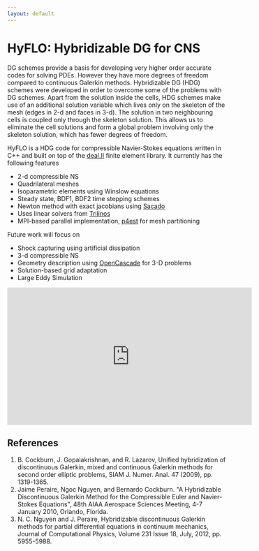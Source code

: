 ```yaml
---
layout: default
---
```


# HyFLO: Hybridizable DG for CNS

DG schemes provide a basis for developing very higher order accurate codes for solving PDEs. However they have more degrees of freedom compared to continuous Galerkin methods. Hybridizable DG (HDG) schemes were developed in order to overcome some of the problems with DG schemes. Apart from the solution inside the cells, HDG schemes make use of an additional solution variable which lives only on the skeleton of the mesh (edges in 2-d and faces in 3-d). The solution in two neighbouring cells is coupled only through the skeleton solution. This allows us to eliminate the cell solutions and form a global problem involving only the skeleton solution, which has fewer degrees of freedom.

HyFLO is a HDG code for compressible Navier-Stokes equations written in C++ and built on top of the [deal.II](http://www.dealii.org) finite element library. It currently has the following features

* 2-d compressible NS
* Quadrilateral meshes
* Isoparametric elements using Winslow equations
* Steady state, BDF1, BDF2 time stepping schemes
* Newton method with exact jacobians using [Sacado](https://trilinos.org/packages/sacado)
* Uses linear solvers from [Trilinos](http://trilinos.sandia.gov)
* MPI-based parallel implementation, [p4est](http://www.p4est.org) for mesh partitioning

Future work will focus on

* Shock capturing using artificial dissipation
* 3-d compressible NS
* Geometry description using [OpenCascade](http://www.opencascade.com) for 3-D problems
* Solution-based grid adaptation
* Large Eddy Simulation

<p style="text-align:center">
<iframe width="560" height="315" src="https://www.youtube.com/embed/P5ngplCZpS8" frameborder="0" allowfullscreen></iframe>
</p>

## References

<ol>

<li>
B. Cockburn, J. Gopalakrishnan, and R. Lazarov, Unified hybridization of discontinuous Galerkin, mixed and continuous Galerkin methods for second order elliptic problems, SIAM J. Numer. Anal. 47 (2009), pp. 1319-1365.
</li>

<li>
Jaime Peraire, Ngoc Nguyen, and Bernardo Cockburn. "A Hybridizable Discontinuous Galerkin Method for the Compressible Euler and Navier-Stokes Equations", 48th AIAA Aerospace Sciences Meeting, 4-7 January 2010, Orlando, Florida.
</li>

<li>
N. C. Nguyen and J. Peraire, Hybridizable discontinuous Galerkin methods for partial differential equations in continuum mechanics, Journal of Computational Physics, Volume 231 Issue 18, July, 2012, pp. 5955-5988.
</li>

</ol>
